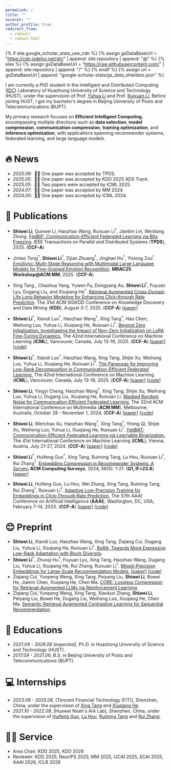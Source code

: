 ```yaml
---
permalink: /
title: ""
excerpt: ""
author_profile: true
redirect_from: 
  - /about/
  - /about.html
---
```


{% if site.google_scholar_stats_use_cdn %}
{% assign gsDataBaseUrl = "https://cdn.jsdelivr.net/gh/" | append: site.repository | append: "@" %}
{% else %}
{% assign gsDataBaseUrl = "https://raw.githubusercontent.com/" | append: site.repository | append: "/" %}
{% endif %}
{% assign url = gsDataBaseUrl | append: "google-scholar-stats/gs_data_shieldsio.json" %}

<span class='anchor' id='about-me'></span>

I am currently a PhD student in the Intelligent and Distributed Computing ([IDC](https://idc.hust.edu.cn/index.htm)) Laboratory of Huazhong University of Science and Technology (HUST), 
under the supervision of Prof. [Yuhua Li](https://idc.hust.edu.cn/yhli/index.html) and Prof. [Ruixuan Li](https://idc.hust.edu.cn/rxli/index.htm). Before joining HUST, I got my bachelor’s degree in Beijing University of Posts and Telecommunications (BUPT).

My primary research focuses on **Efficient Intelligent Computing**, encompassing multiple directions such as **data selection**, **model compression**, **communication compression**, **training optimization**, and **inference optimization**, with applications spanning recommender systems, federated learning, and large language models.

<!-- My research interest includes Model Compression and Acceleration, and their applications in Recommender Systems, Distributed Training, and Large Language Models. Recently, I have been working on Parameter-Efficient Fine-Tuning and Inference Acceleration for LLMs. -->

# 🔥 News
- *2025.09*: &nbsp;🎉🎉 One paper was accepted by TPDS.
- *2025.05*: &nbsp;🎉🎉 One paper was accepted by KDD 2025 ADS Track.
- *2025.05*: &nbsp;🎉🎉 Two papers were accepted by ICML 2025.
- *2024.07*: &nbsp;🎉🎉 One paper was accepted by MM 2024.
- *2024.05*: &nbsp;🎉🎉 One paper was accepted by ICML 2024. 

# 📝 Publications 
<!-- - Xing Tang , Chaohua Yang, Yuwen Fu, Dongyang Ao, **Shiwei Li**<sup>†</sup>, Fuyuan Lyu, Dugang Liu, and Xiuqiang He<sup>†</sup>. <u>Retrieval Augmented Cross-Domain Life Long Behavior Modeling for Enhancing Click-through Rate Prediction</u>. The 31st ACM SIGKDD Conference on Knowledge Discovery and Data Mining (**KDD**), August 3-7, 2025. (**CCF-A**) [[paper]](https://arxiv.org/abs) -->
<!-- - Shiwei Li, Xiandi Luo, Haozhao Wang, Xing Tang, Ziqiang Cui, Dugang Liu, Yuhua Li, Xiuqiang He, Ruixuan Li\textsuperscript{\dag}. Beyond Higher Rank: Token-wise Input-Output Projections for Efficient Low-Rank Adaptation. The 39th Annual Conference on Neural Information Processing Systems (\textbf{NeurIPS}), 2025. (\textbf{CCF-A}) -->

- **Shiwei Li**, Qunwei Li, Haozhao Wang, Ruixuan Li<sup>†</sup>, Jianbin Lin, Wenliang Zhong. <u>FedBiF: Communication-Efficient Federated Learning via Bits Freezing</u>. IEEE Transactions on Parallel and Distributed Systems (**TPDS**), 2025. (**CCF-A**)


- Jintao Tong<sup>\*</sup>, **Shiwei Li**<sup>\*</sup>, Zijian Zhuang<sup>\*</sup>, Jinghan Hu<sup>†</sup>, Yixiong Zou<sup>†</sup>. <u>EmoSync: Multi-Stage Reasoning with Multimodal Large Language Models for Fine-Grained Emotion Recognition</u>. **MRAC25 Workshop@ACM MM**, 2025. (**CCF-A**)
- Xing Tang , Chaohua Yang, Yuwen Fu, Dongyang Ao, **Shiwei Li**<sup>†</sup>, Fuyuan Lyu, Dugang Liu, and Xiuqiang He<sup>†</sup>. <u>Retrieval Augmented Cross-Domain Life Long Behavior Modeling for Enhancing Click-through Rate Prediction</u>. The 31st ACM SIGKDD Conference on Knowledge Discovery and Data Mining (**KDD**), August 3-7, 2025. (**CCF-A**) [[paper]](https://dl.acm.org/doi/10.1145/3711896.3737261)


- **Shiwei Li**<sup>\*</sup>, Xiandi Luo<sup>\*</sup>, Haozhao Wang<sup>†</sup>, Xing Tang<sup>†</sup>, Hao Chen, Weihong Luo, Yuhua Li, Xiuqiang He, Ruixuan Li<sup>†</sup>. <u>Beyond Zero Initialization: Investigating the Impact of Non-Zero Initialization on LoRA Fine-Tuning Dynamics.</u> The 42nd International Conference on Machine Learning (**ICML**), Vancouver, Canada, July 13-19, 2025. (**CCF-A**) [[paper]](https://arxiv.org/abs/2505.23194) [[code]](https://github.com/Leopold1423/non_zero_lora-icml25)
- **Shiwei Li**<sup>\*</sup>, Xiandi Luo<sup>\*</sup>, Haozhao Wang, Xing Tang, Shijie Xu, Weihong Luo, Yuhua Li, Xiuqiang He, Ruixuan Li<sup>†</sup>. <u>The Panaceas for Improving Low-Rank Decomposition in Communication-Efficient Federated Learning.</u> The 42nd International Conference on Machine Learning (**ICML**), Vancouver, Canada, July 13-19, 2025. (**CCF-A**) [[paper]](https://arxiv.org/abs/2505.23176) [[code]](https://github.com/Leopold1423/fedmud-icml25)
- **Shiwei Li**, Yingyi Cheng, Haozhao Wang<sup>†</sup>, Xing Tang, Shijie Xu, Weihong Luo, Yuhua Li, Dugang Liu, Xiuqiang He, Ruixuan Li. <u>Masked Random Noise for Communication-Efficient Federated Learning.</u> The 32nd ACM International Conference on Multimedia (**ACM MM**), Melbourne, Australia, October 28 - November 1, 2024. (**CCF-A**) [[paper]](https://arxiv.org/abs/2408.03220) [[code]](https://github.com/Leopold1423/fedmrn-mm24)
- **Shiwei Li**, Wenchao Xu, Haozhao Wang<sup>†</sup>, Xing Tang<sup>†</sup>, Yining Qi, Shijie Xu, Weihong Luo, Yuhua Li, Xiuqiang He, Ruixuan Li<sup>†</sup>. <u>FedBAT: Communication-Efficient Federated Learning via Learnable Binarization.</u> The 41st International Conference on Machine Learning (**ICML**), Vienna, Austria, July 21-27, 2024. (**CCF-A**) [[paper]](https://arxiv.org/abs/2408.03215) [[code]](https://github.com/Leopold1423/fedbat-icml24)
- **Shiwei Li**<sup>\*</sup>, Huifeng Guo<sup>\*</sup>, Xing Tang, Ruiming Tang, Lu Hou, Ruixuan Li<sup>†</sup>, Rui Zhang<sup>†</sup>. <u>Embedding Compression in Recommender Systems: A Survey.</u> **ACM Computing Surveys**, 2024, 56(5): 1-21. (**Q1, IF=23.8**) [[paper]](https://arxiv.org/abs/2408.02304) 
- **Shiwei Li**, Huifeng Guo, Lu Hou, Wei Zhang, Xing Tang, Ruiming Tang, Rui Zhang<sup>†</sup>, Ruixuan Li<sup>†</sup>. <u>Adaptive Low-Precision Training for Embeddings in Click-Through Rate Prediction.</u> The 37th AAAI Conference on Artificial Intelligence (**AAAI**), Washington, DC, USA, February 7-14, 2023. (**CCF-A**) [[paper]](https://arxiv.org/abs/2212.05735) [[code]](https://github.com/Leopold1423/alpt-aaai23)

# 😊 Preprint 
<!-- - **Shiwei Li**, Xiandi Luo, Haozhao Wang, Xing Tang, Ziqiang Cui, Dugang Liu, Yuhua Li, Xiuqiang He, Ruixuan Li<sup>†</sup>. <u>BoRA: Towards More Expressive Low-Rank Adaptation with Block Diversity</u>. The 39th Annual Conference on Neural Information Processing Systems (\textbf{NeurIPS}), 2025. (**CCF-A**) (under review) -->
- **Shiwei Li**, Xiandi Luo, Haozhao Wang, Xing Tang, Ziqiang Cui, Dugang Liu, Yuhua Li, Xiuqiang He, Ruixuan Li<sup>†</sup>. <u>BoRA: Towards More Expressive Low-Rank Adaptation with Block Diversity</u>. 
- **Shiwei Li**<sup>\*</sup>, Zhuoqi Hu<sup>\*</sup>, Fuyuan Lyu, Xing Tang, Haozhao Wang, Dugang Liu, Yuhua Li, Xiuqiang He, Rui Zhang, Ruixuan Li<sup>†</sup>. <u>Mixed-Precision Embeddings for Large-Scale Recommendation Models.</u> [[paper]](https://arxiv.org/abs/2409.20305) [[code]](https://github.com/Leopold1423/mpe)
- Ziqiang Cui, Yunpeng Weng, Xing Tang, Peiyang Liu, **Shiwei Li**, Bowei He, Jiamin Chen, Xiuqiang He, Chen Ma. <u>CORE: Lossless Compression for Retrieval-Augmented LLMs via Reinforcement Learning</u>.
- Ziqiang Cui, Yunpeng Weng, Xing Tang, Xiaokun Zhang, **Shiwei Li**, Peiyang Liu, Bowei He, Dugang Liu, Weihong Luo, Xiuqiang He, Chen Ma. <u>Semantic Retrieval Augmented Contrastive Learning for Sequential Recommendation</u>.



# 📖 Educations
- *2021.09 - 2026.06 (expected)*, Ph.D. in Huazhong University of Science and Technology (HUST).
- *2017.09 - 2021.06*, B.S. in Beijing University of Posts and Telecommunications (BUPT). 

# 💻 Internships
- *2023.06 - 2025.08*, [Tencent Financial Technology (FiT)], Shenzhen, China, under the supervision of [Xing Tang](https://xingt-tang.github.io/) and [Xiuqiang He](https://he-Xiuqiang.github.io/).
- *2021.10 - 2022.09*, [Huawei Noah's Ark Lab], Shenzhen, China, under the supervision of [Huifeng Guo](https://scholar.google.com/citations?user=jlBcPn8AAAAJ&hl=zh-CN), [Lu Hou](https://houlu369.github.io/), [Ruiming Tang](https://scholar.google.com/citations?user=fUtHww0AAAAJ&hl=zh-CN) and [Rui Zhang](https://www.ruizhang.info/).
  
# 👨‍💻 Service
- Area Chair: KDD 2025, KDD 2026
- Reviewer: KDD 2025, NeurIPS 2025, MM 2025, IJCAI 2025, ECAI 2025, AAAI 2026, ICLR 2026

<!-- # 🎖 Honors and Awards
- *2021.10* Lorem ipsum dolor sit amet, consectetur adipiscing elit. Vivamus ornare aliquet ipsum, ac tempus justo dapibus sit amet. 
- *2021.09* Lorem ipsum dolor sit amet, consectetur adipiscing elit. Vivamus ornare aliquet ipsum, ac tempus justo dapibus sit amet.  -->